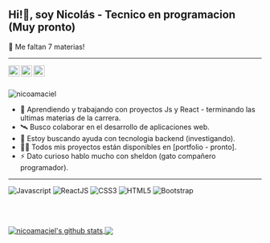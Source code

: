 ##  Hi!👋, soy Nicolás - Tecnico en programacion (Muy pronto)
💪 Me faltan 7 materias! 
****************************************

<a href="https://twitter.com/nicoamaciel"> <img align="left" alt="nicoamaciel Twitter" width="22px" src="https://cdn.jsdelivr.net/npm/simple-icons@v3/icons/twitter.svg" />
</a>
<a href="https://linkedin.com/in/nicoamaciel"><img align="left" width="22px" src="https://cdn.jsdelivr.net/npm/simple-icons@v3/icons/linkedin.svg" /> </a>
<a href="https://instagram.com/nicoamaciel/"><img align="left" width="22px" src="https://cdn.jsdelivr.net/npm/simple-icons@v3/icons/instagram.svg" /> </a>
<br/>
<br/>

<p align = "left"> <img src = "https://komarev.com/ghpvc/?username=nicoamaciel&label=Profile%20views&color=0e75b6&style=flat" alt = "nicoamaciel" /> </p>

- 🌱 Aprendiendo y trabajando con proyectos Js y React - terminando las ultimas materias de la carrera. 
- 🛰️ Busco colaborar en el desarrollo de aplicaciones web.
- 🤝 Estoy buscando ayuda con tecnologia backend (investigando).  
- 👨‍💻 Todos mis proyectos están disponibles en [portfolio - pronto].
- ⚡ Dato curioso hablo mucho con sheldon (gato compañero programador).

****************************************
![Javascript](https://img.shields.io/badge/-JavaScript-EDD222?style=flat&logo=javascript&logoColor=white)
![ReactJS](https://img.shields.io/badge/-ReactJS-51CBF2?style=flat&logo=react&logoColor=white)
![CSS3](https://img.shields.io/badge/-CSS3-1572B6?style=flat&logo=css3)
![HTML5](https://img.shields.io/badge/-HTML5-E34F26?style=flat&logo=html5&logoColor=white)
![Bootstrap](https://img.shields.io/badge/-Bootstrap-563D7C?style=flat&logo=bootstrap&logoColor=white)

<br/>
<br/>

<a href="https://github.com/nicoamaciel"> <img align="center" src="https://github-readme-stats.vercel.app/api?username=nicoamaciel&show_icons=true&theme=material-palenight" alt="nicoamaciel's github stats"/>
</a>
<a href="https://github.com/nicoamaciel/github-readme-stats"> <img align="center" src="https://github-readme-stats.anuraghazra1.vercel.app/api/top-langs/?username=nicoamaciel&layout=compact&theme=material-palenight" />
</a>





